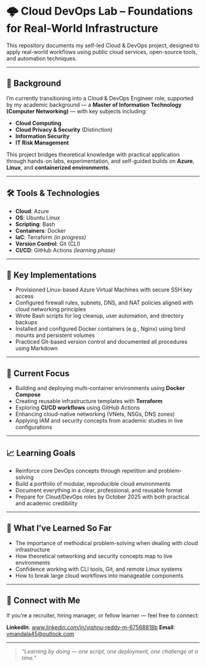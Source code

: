 # 🌩️ Cloud DevOps Lab – Foundations for Real-World Infrastructure

This repository documents my self-led Cloud & DevOps project, designed to apply real-world workflows using public cloud services, open-source tools, and automation techniques.

---

## 📘 Background

I’m currently transitioning into a Cloud & DevOps Engineer role, supported by my academic background — a **Master of Information Technology (Computer Networking)** — with key subjects including:

- **Cloud Computing**  
- **Cloud Privacy & Security** (Distinction)  
- **Information Security**  
- **IT Risk Management**

This project bridges theoretical knowledge with practical application through hands-on labs, experimentation, and self-guided builds on **Azure**, **Linux**, and **containerized environments**.

---

## 🛠️ Tools & Technologies

- **Cloud**: Azure  
- **OS**: Ubuntu Linux  
- **Scripting**: Bash  
- **Containers**: Docker  
- **IaC**: Terraform *(in progress)*  
- **Version Control**: Git (CLI)  
- **CI/CD**: GitHub Actions *(learning phase)*  

---

## 🔧 Key Implementations

- Provisioned Linux-based Azure Virtual Machines with secure SSH key access  
- Configured firewall rules, subnets, DNS, and NAT policies aligned with cloud networking principles  
- Wrote Bash scripts for log cleanup, user automation, and directory backups  
- Installed and configured Docker containers (e.g., Nginx) using bind mounts and persistent volumes  
- Practiced Git-based version control and documented all procedures using Markdown  

---

## 🚀 Current Focus

- Building and deploying multi-container environments using **Docker Compose**  
- Creating reusable infrastructure templates with **Terraform**  
- Exploring **CI/CD workflows** using GitHub Actions  
- Enhancing cloud-native networking (VNets, NSGs, DNS zones)  
- Applying IAM and security concepts from academic studies in live configurations

---

## 📈 Learning Goals

- Reinforce core DevOps concepts through repetition and problem-solving  
- Build a portfolio of modular, reproducible cloud environments  
- Document everything in a clear, professional, and reusable format  
- Prepare for Cloud/DevOps roles by October 2025 with both practical and academic credibility

---

## 🧠 What I’ve Learned So Far

- The importance of methodical problem-solving when dealing with cloud infrastructure  
- How theoretical networking and security concepts map to live environments  
- Confidence working with CLI tools, Git, and remote Linux systems  
- How to break large cloud workflows into manageable components  

---

## 🔗 Connect with Me

If you’re a recruiter, hiring manager, or fellow learner — feel free to connect:

**LinkedIn**: www.linkedin.com/in/vishnu-reddy-m-67568818b
**Email**: vmandala45@outlook.com

---

> *“Learning by doing — one script, one deployment, one challenge at a time.”*

